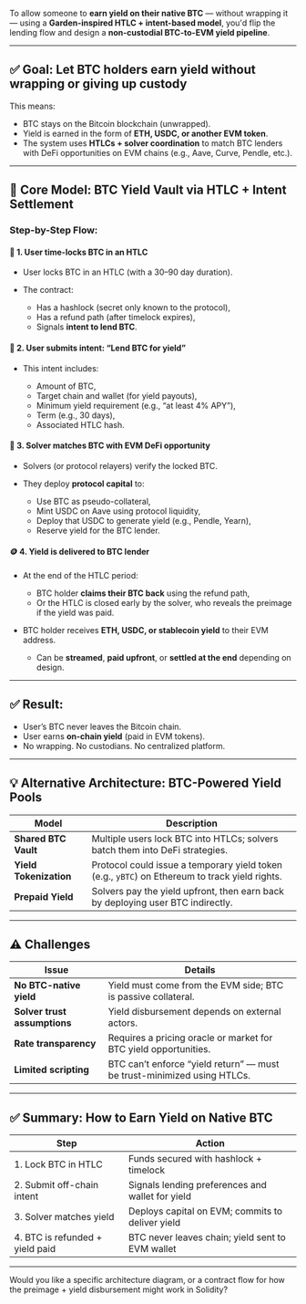 To allow someone to **earn yield on their native BTC** — without wrapping it — using a **Garden-inspired HTLC + intent-based model**, you'd flip the lending flow and design a **non-custodial BTC-to-EVM yield pipeline**.

---

## ✅ Goal: Let BTC holders earn yield **without wrapping or giving up custody**

This means:

* BTC stays on the Bitcoin blockchain (unwrapped).
* Yield is earned in the form of **ETH, USDC, or another EVM token**.
* The system uses **HTLCs + solver coordination** to match BTC lenders with DeFi opportunities on EVM chains (e.g., Aave, Curve, Pendle, etc.).

---

## 🧠 Core Model: **BTC Yield Vault via HTLC + Intent Settlement**

### Step-by-Step Flow:

#### 🔐 1. **User time-locks BTC in an HTLC**

* User locks BTC in an HTLC (with a 30–90 day duration).
* The contract:

  * Has a hashlock (secret only known to the protocol),
  * Has a refund path (after timelock expires),
  * Signals **intent to lend BTC**.

#### 📩 2. **User submits intent: “Lend BTC for yield”**

* This intent includes:

  * Amount of BTC,
  * Target chain and wallet (for yield payouts),
  * Minimum yield requirement (e.g., “at least 4% APY”),
  * Term (e.g., 30 days),
  * Associated HTLC hash.

#### 🤖 3. **Solver matches BTC with EVM DeFi opportunity**

* Solvers (or protocol relayers) verify the locked BTC.
* They deploy **protocol capital** to:

  * Use BTC as pseudo-collateral,
  * Mint USDC on Aave using protocol liquidity,
  * Deploy that USDC to generate yield (e.g., Pendle, Yearn),
  * Reserve yield for the BTC lender.

#### 🪙 4. **Yield is delivered to BTC lender**

* At the end of the HTLC period:

  * BTC holder **claims their BTC back** using the refund path,
  * Or the HTLC is closed early by the solver, who reveals the preimage if the yield was paid.

* BTC holder receives **ETH, USDC, or stablecoin yield** to their EVM address.

  * Can be **streamed**, **paid upfront**, or **settled at the end** depending on design.

---

## ✅ Result:

* User’s BTC never leaves the Bitcoin chain.
* User earns **on-chain yield** (paid in EVM tokens).
* No wrapping. No custodians. No centralized platform.

---

## 💡 Alternative Architecture: BTC-Powered Yield Pools

| Model                  | Description                                                                                    |
| ---------------------- | ---------------------------------------------------------------------------------------------- |
| **Shared BTC Vault**   | Multiple users lock BTC into HTLCs; solvers batch them into DeFi strategies.                   |
| **Yield Tokenization** | Protocol could issue a temporary yield token (e.g., `yBTC`) on Ethereum to track yield rights. |
| **Prepaid Yield**      | Solvers pay the yield upfront, then earn back by deploying user BTC indirectly.                |

---

## ⚠️ Challenges

| Issue                        | Details                                                                 |
| ---------------------------- | ----------------------------------------------------------------------- |
| **No BTC-native yield**      | Yield must come from the EVM side; BTC is passive collateral.           |
| **Solver trust assumptions** | Yield disbursement depends on external actors.                          |
| **Rate transparency**        | Requires a pricing oracle or market for BTC yield opportunities.        |
| **Limited scripting**        | BTC can’t enforce “yield return” — must be trust-minimized using HTLCs. |

---

## ✅ Summary: How to Earn Yield on Native BTC

| Step                            | Action                                           |
| ------------------------------- | ------------------------------------------------ |
| 1. Lock BTC in HTLC             | Funds secured with hashlock + timelock           |
| 2. Submit off-chain intent      | Signals lending preferences and wallet for yield |
| 3. Solver matches yield         | Deploys capital on EVM; commits to deliver yield |
| 4. BTC is refunded + yield paid | BTC never leaves chain; yield sent to EVM wallet |

---

Would you like a specific architecture diagram, or a contract flow for how the preimage + yield disbursement might work in Solidity?

